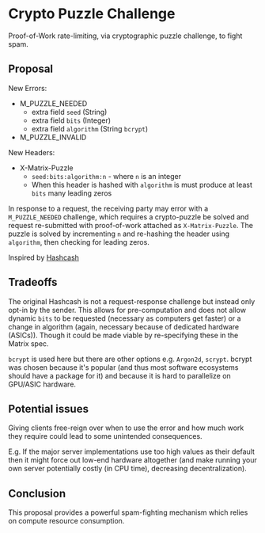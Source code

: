 # Crypto Puzzle Challenge

Proof-of-Work rate-limiting, via cryptographic puzzle challenge, to fight spam.

## Proposal

New Errors:

  - M_PUZZLE_NEEDED
    - extra field `seed` (String)
    - extra field `bits` (Integer)
    - extra field `algorithm` (String `bcrypt`)
  - M_PUZZLE_INVALID

New Headers:

  - X-Matrix-Puzzle
    - `seed:bits:algorithm:n` - where `n` is an integer
    - When this header is hashed with `algorithm` is must produce at least `bits` many leading zeros

In response to a request, the receiving party may error with a `M_PUZZLE_NEEDED` challenge, which requires a crypto-puzzle be solved and request re-submitted with proof-of-work attached as `X-Matrix-Puzzle`.
The puzzle is solved by incrementing `n` and re-hashing the header using `algorithm`, then checking for leading zeros.

Inspired by [Hashcash](https://en.wikipedia.org/wiki/Hashcash)

## Tradeoffs

The original Hashcash is not a request-response challenge but instead only opt-in by the sender. This allows for pre-computation and does not allow dynamic `bits` to be requested (necessary as computers get faster) or a change in algorithm (again, necessary because of dedicated hardware (ASICs)). Though it could be made viable by re-specifying these in the Matrix spec.

`bcrypt` is used here but there are other options e.g. `Argon2d`, `scrypt`. bcrypt was chosen because it's popular (and thus most software ecosystems should have a package for it) and because it is hard to parallelize on GPU/ASIC hardware.

## Potential issues

Giving clients free-reign over when to use the error and how much work they require could lead to some unintended consequences.

E.g. If the major server implementations use too high values as their default then it might force out low-end hardware altogether (and make running your own server potentially costly (in CPU time), decreasing decentralization).


## Conclusion

This proposal provides a powerful spam-fighting mechanism which relies on compute resource consumption.
